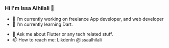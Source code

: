 ### Hi I'm Issa Alhilali 👋



- 🔭 I’m currently working on freelance App developer, and web developer
- 🌱 I’m currently learning Dart.
<!-- - 👯 I’m looking to collaborate on ... -->
<!-- - 🤔 I’m looking for help with velecityx documentation -->
- 💬 Ask me about Flutter or any tech related stuff.
- 📫 How to reach me: LikdenIn @issaalhilali
<!-- - 😄 Pronouns: ... -->
<!-- - ⚡ Fun fact: ... -->

